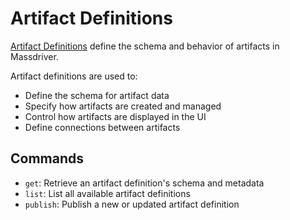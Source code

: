 # Artifact Definitions

[Artifact Definitions](https://docs.massdriver.cloud/concepts/artifacts) define the schema and behavior of artifacts in Massdriver.

Artifact definitions are used to:
- Define the schema for artifact data
- Specify how artifacts are created and managed
- Control how artifacts are displayed in the UI
- Define connections between artifacts

## Commands

- `get`: Retrieve an artifact definition's schema and metadata
- `list`: List all available artifact definitions
- `publish`: Publish a new or updated artifact definition
